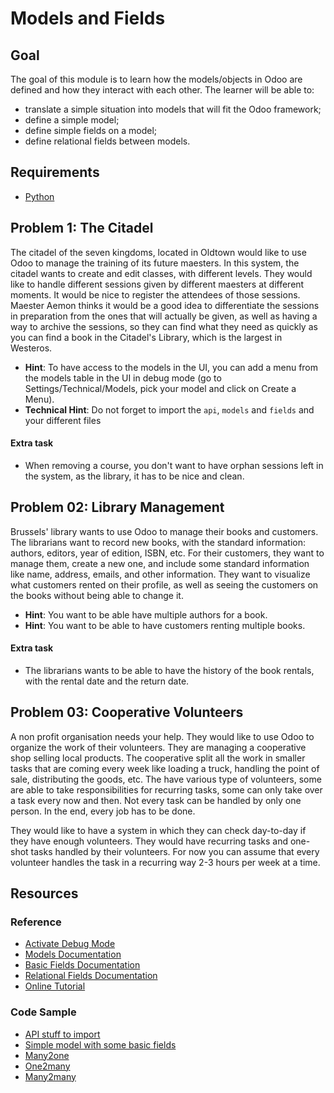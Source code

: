 # Models and Fields

## Goal

The goal of this module is to learn how the models/objects in Odoo are defined
and how they interact with each other. The learner will be able to:

* translate a simple situation into models that will fit the Odoo framework;
* define a simple model;
* define simple fields on a model;
* define relational fields between models.

## Requirements

* [Python](https://www.python.org/)

## Problem 1: The Citadel

The citadel of the seven kingdoms, located in Oldtown would like to use Odoo to
manage the training of its future maesters. In this system, the citadel wants to
create and edit classes, with different levels. They would like to handle
different sessions given by different maesters at different moments. It would be
nice to register the attendees of those sessions. Maester Aemon thinks it would
be a good idea to differentiate the sessions in preparation from the ones that
will actually be given, as well as having a way to archive the sessions, so they
can find what they need as quickly as you can find a book in the Citadel's
Library, which is the largest in Westeros.

- **Hint**: To have access to the models in the UI, you can add a menu from the
  models table in the UI in debug mode (go to Settings/Technical/Models, pick
  your model and click on Create a Menu).
- **Technical Hint**: Do not forget to import the `api`, `models` and `fields`
  and your different files

#### Extra task

* When removing a course, you don't want to have orphan sessions left in the
  system, as the library, it has to be nice and clean.


## Problem 02: Library Management

Brussels' library wants to use Odoo to manage their books and customers. The
librarians want to record new books, with the standard information: authors,
editors, year of edition, ISBN, etc. For their customers, they want to manage
them, create a new one, and include some standard information like name,
address, emails, and other information. They want to visualize what customers
rented on their profile, as well as seeing the customers on the books without
being able to change it.

- **Hint**: You want to be able have multiple authors for a book.
- **Hint**: You want to be able to have customers renting multiple books.

#### Extra task

* The librarians wants to be able to have the history of the book rentals, with
  the rental date and the return date.


## Problem 03: Cooperative Volunteers 

A non profit organisation needs your help. They would like to use Odoo to
organize the work of their volunteers. They are managing a cooperative shop
selling local products. The cooperative split all the work in smaller tasks that
are coming every week like loading a truck, handling the point of sale,
distributing the goods, etc. The have various type of volunteers, some are able
to take responsibilities for recurring tasks, some can only take over a task
every now and then. Not every task can be handled by only one person. In the
end, every job has to be done.

They would like to have a system in which they can check day-to-day if they have
enough volunteers. They would have recurring tasks and one-shot tasks handled by
their volunteers. For now you can assume that every volunteer handles the task
in a recurring way 2-3 hours per week at a time.


## Resources

### Reference

* [Activate Debug Mode](https://www.odoo.com/documentation/9.0/howtos/web.html#a-simple-module)
* [Models Documentation](http://www.odoo.com/documentation/9.0/reference/orm.html#model-reference)
* [Basic Fields Documentation](http://www.odoo.com/documentation/9.0/reference/orm.html#basic-fields)
* [Relational Fields Documentation](http://www.odoo.com/documentation/9.0/reference/orm.html##relational-fields)
* [Online Tutorial](http://www.odoo.com/documentation/9.0/howtos/backend.html#build-an-odoo-module)

### Code Sample

* [API stuff to import](https://github.com/odoo/odoo/blob/d88aa53/openerp/addons/base/res/res_bank.py#L5)
* [Simple model with some basic fields](https://github.com/odoo/odoo/blob/d88aa53/openerp/addons/base/res/res_bank.py#L14)
* [Many2one](https://github.com/odoo/odoo/blob/d88aa53/addons/sale/sale.py#L639)
* [One2many](https://github.com/odoo/odoo/blob/d88aa53/addons/sale/sale.py#L126)
* [Many2many](https://github.com/odoo/odoo/blob/d88aa53/addons/account/models/product.py#L25)
